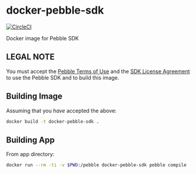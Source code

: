 # docker-pebble-sdk

[![CircleCI](https://circleci.com/gh/mikea/docker-pebble-sdk.svg?style=svg)](https://circleci.com/gh/mikea/docker-pebble-sdk)

Docker image for Pebble SDK


## LEGAL NOTE
You must accept the [Pebble Terms of Use][TOS] and the [SDK License Agreement][LA] to use the Pebble SDK and to build this image.

[TOS]: https://developer.getpebble.com/legal/terms-of-use/
[LA]: https://developer.getpebble.com/legal/sdk-license/

## Building Image

Assuming that you *have* accepted the above:

```bash
docker build -t docker-pebble-sdk .
```
## Building App

From app directory:

```bash
docker run --rm -ti -v $PWD:/pebble docker-pebble-sdk pebble compile
```

